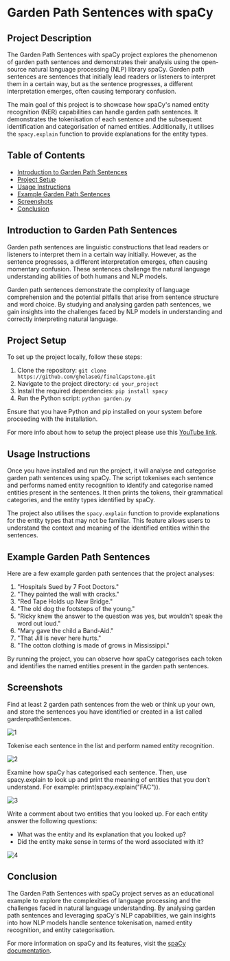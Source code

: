 # Garden Path Sentences with spaCy

## Project Description

The Garden Path Sentences with spaCy project explores the phenomenon of garden path sentences and demonstrates their analysis using the open-source natural language processing (NLP) library spaCy. Garden path sentences are sentences that initially lead readers or listeners to interpret them in a certain way, but as the sentence progresses, a different interpretation emerges, often causing temporary confusion.

The main goal of this project is to showcase how spaCy's named entity recognition (NER) capabilities can handle garden path sentences. It demonstrates the tokenisation of each sentence and the subsequent identification and categorisation of named entities. Additionally, it utilises the `spacy.explain` function to provide explanations for the entity types.

## Table of Contents

- [Introduction to Garden Path Sentences](#introd)
- [Project Setup](#proj)
- [Usage Instructions](#usage)
- [Example Garden Path Sentences](#example)
- [Screenshots](#screen)
- [Conclusion](#conc)

<a name="introd"></a>
## Introduction to Garden Path Sentences

Garden path sentences are linguistic constructions that lead readers or listeners to interpret them in a certain way initially. However, as the sentence progresses, a different interpretation emerges, often causing momentary confusion. These sentences challenge the natural language understanding abilities of both humans and NLP models.

Garden path sentences demonstrate the complexity of language comprehension and the potential pitfalls that arise from sentence structure and word choice. By studying and analysing garden path sentences, we gain insights into the challenges faced by NLP models in understanding and correctly interpreting natural language.

<a name="proj"></a>
## Project Setup

To set up the project locally, follow these steps:

1. Clone the repository: `git clone https://github.com/ghelaseG/finalCapstone.git`
2. Navigate to the project directory: `cd your_project`
3. Install the required dependencies: `pip install spacy`
4. Run the Python script: `python garden.py`

Ensure that you have Python and pip installed on your system before proceeding with the installation.

For more info about how to setup the project please use this [YouTube link](https://www.youtube.com/watch?v=q9wc7hUrW8U).

<a name="usage"></a>
## Usage Instructions

Once you have installed and run the project, it will analyse and categorise garden path sentences using spaCy. The script tokenises each sentence and performs named entity recognition to identify and categorise named entities present in the sentences. It then prints the tokens, their grammatical categories, and the entity types identified by spaCy.

The project also utilises the `spacy.explain` function to provide explanations for the entity types that may not be familiar. This feature allows users to understand the context and meaning of the identified entities within the sentences.

<a name="example"></a>
## Example Garden Path Sentences

Here are a few example garden path sentences that the project analyses:

1. "Hospitals Sued by 7 Foot Doctors."
2. "They painted the wall with cracks."
3. "Red Tape Holds up New Bridge."
4. "The old dog the footsteps of the young."
5. "Ricky knew the answer to the question was yes, but wouldn't speak the word out loud."
6. "Mary gave the child a Band-Aid."
7. "That Jill is never here hurts."
8. "The cotton clothing is made of grows in Mississippi."

By running the project, you can observe how spaCy categorises each token and identifies the named entities present in the garden path sentences.

<a name="screen"></a>
## Screenshots

Find at least 2 garden path sentences from the web or think up your own, and store the sentences you have identified or created in a list called
gardenpathSentences.

![1](https://github.com/ghelaseG/finalCapstone/assets/96828940/c2c6867c-2cb5-445c-9bba-8c287e84c77a)

Tokenise each sentence in the list and perform named entity recognition.

![2](https://github.com/ghelaseG/finalCapstone/assets/96828940/80e8ea8a-afad-4149-ad9d-2e10e3e210ad)

Examine how spaCy has categorised each sentence. Then, use spacy.explain to look up and print the meaning of entities that you don’t understand. For example: print(spacy.explain("FAC")).

![3](https://github.com/ghelaseG/finalCapstone/assets/96828940/d2679cd1-2a28-413d-b0e1-2ac06a71065c)

Write a comment about two entities that you looked up. For each entity answer the following questions:

  - What was the entity and its explanation that you looked up?
  - Did the entity make sense in terms of the word associated with it?

![4](https://github.com/ghelaseG/finalCapstone/assets/96828940/a0f74e24-af6e-43b5-b4c1-237fcc7f4bb7)

<a name="conc"></a>
## Conclusion

The Garden Path Sentences with spaCy project serves as an educational example to explore the complexities of language processing and the challenges faced in natural language understanding. By analysing garden path sentences and leveraging spaCy's NLP capabilities, we gain insights into how NLP models handle sentence tokenisation, named entity recognition, and entity categorisation.

For more information on spaCy and its features, visit the [spaCy documentation](https://spacy.io/).
